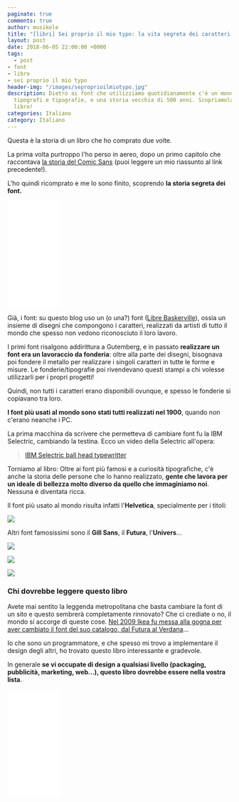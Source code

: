 ```yaml
---
paginate: true
comments: true
author: musikele
title: "[libri] Sei proprio il mio typo: la vita segreta dei caratteri tipografici"
layout: post
date: 2018-06-05 22:00:00 +0000
tags:
  - post
- font
- libro
- sei proprio il mio typo
header-img: "/images/seproprioilmiotypo.jpg"
description: Dietro ai font che utilizziamo quotidianamente c'è un mondo fatto di
  tipografi e tipografie, e una storia vecchia di 500 anni. Scopriamola con questo
  libro!
categories: Italiano
category: Italiano
---
```

Questa è la storia di un libro che ho comprato due volte.

La prima volta purtroppo l'ho perso in aereo, dopo un primo capitolo che raccontava [la storia del Comic Sans](https://michelenasti.com/2017/12/01/batman-ha-ispirato-il-comic-sans-storia-di-un-font-che-tutti-odiano.html) (puoi leggere un mio riassunto al link precedente!).

L'ho quindi ricomprato e me lo sono finito, scoprendo **la storia segreta dei font.**

<iframe style="width:120px;height:240px;" marginwidth="0" marginheight="0" scrolling="no" frameborder="0" src="//rcm-eu.amazon-adsystem.com/e/cm?lt1=_blank&bc1=000000&IS2=1&bg1=FFFFFF&fc1=000000&lc1=0000FF&t=ilblodimicnas-21&o=29&p=8&l=as4&m=amazon&f=ifr&ref=as_ss_li_til&asins=B00QFIVE8I&linkId=c330ea265a0ba9192f74f16adb252a00"></iframe>

Già, i font: su questo blog uso un (o una?) font ([Libre Baskerville](https://fonts.google.com/specimen/Libre+Baskerville)), ossia un insieme di disegni che compongono i caratteri, realizzati da artisti di tutto il mondo che spesso non vedono riconosciuto il loro lavoro.

I primi font risalgono addirittura a Gutemberg, e in passato **realizzare un font era un lavoraccio da fonderia**: oltre alla parte dei disegni, bisognava poi fondere il metallo per realizzare i singoli caratteri in tutte le forme e misure. Le fonderie/tipografie poi rivendevano questi stampi a chi volesse utilizzarli per i propri progetti! 

Quindi, non tutti i caratteri erano disponibili ovunque, e spesso le fonderie si copiavano tra loro.

**I font più usati al mondo sono stati tutti realizzati nel 1900**, quando non c'erano neanche i PC.

La prima macchina da scrivere che permetteva di cambiare font fu la IBM Selectric, cambiando la testina. Ecco un video della Selectric all'opera:

<blockquote class="imgur-embed-pub" lang="en" data-id="zCg1LX1"><a href="//imgur.com/zCg1LX1">IBM Selectric ball head typewritter </a></blockquote><script async src="//s.imgur.com/min/embed.js" charset="utf-8"></script>

Torniamo al libro: Oltre ai font più famosi e a curiosità tipografiche, c'è anche la storia delle persone che lo hanno realizzato, **gente che lavora per un ideale di bellezza molto diverso da quello che immaginiamo noi**. Nessuna è diventata ricca.

Il font più usato al mondo risulta infatti l'**Helvetica**, specialmente per i titoli:

![](https://upload.wikimedia.org/wikipedia/commons/2/28/HelveticaSpecimenCH.svg)

Altri font famosissimi sono il **Gill Sans**, il **Futura**, l'**Univers**...

![](https://upload.wikimedia.org/wikipedia/commons/4/48/GillSansEG.svg)

![](https://upload.wikimedia.org/wikipedia/commons/thumb/5/50/Futura_Specimen.svg/1200px-Futura_Specimen.svg.png)

![](https://upload.wikimedia.org/wikipedia/commons/8/8e/UniversSpec.png) 

### Chi dovrebbe leggere questo libro 

Avete mai sentito la leggenda metropolitana che basta cambiare la font di un sito e questo sembrerà completamente rinnovato? Che ci crediate o no, il mondo si accorge di queste cose. [Nel 2009 Ikea fu messa alla gogna per aver cambiato il font del suo catalogo, dal Futura al Verdana](http://www.bloggokin.it/2009/09/15/ikea-font-verdana-o-futura/)... 

Io che sono un programmatore, e che spesso mi trovo a implementare il design degli altri, ho trovato questo libro interessante e gradevole. 

In generale **se vi occupate di design a qualsiasi livello (packaging, pubblicità, marketing, web...), questo libro dovrebbe essere nella vostra lista**. 

<iframe style="width:120px;height:240px;" marginwidth="0" marginheight="0" scrolling="no" frameborder="0" src="//rcm-eu.amazon-adsystem.com/e/cm?lt1=_blank&bc1=000000&IS2=1&bg1=FFFFFF&fc1=000000&lc1=0000FF&t=ilblodimicnas-21&o=29&p=8&l=as4&m=amazon&f=ifr&ref=as_ss_li_til&asins=B00QFIVE8I&linkId=c330ea265a0ba9192f74f16adb252a00"></iframe>
